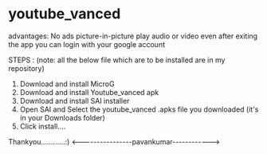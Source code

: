 # youtube_vanced

advantages:
No ads
picture-in-picture
play audio or video even after exiting the app
you can login with your google account

STEPS :
(note: all the below file which are to be installed are in my repository)

1. Download and install MicroG
2. Download and install Youtube_vanced apk
2. Download and install SAI installer
3. Open SAI and Select the youtube_vanced .apks file you downloaded (it's in your Downloads folder)
4. Click install....

Thankyou............:)
<----------------pavankumar------------>
